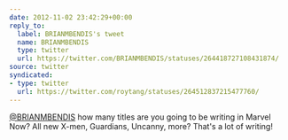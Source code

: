 ```yaml
---
date: 2012-11-02 23:42:29+00:00
reply_to:
  label: BRIANMBENDIS's tweet
  name: BRIANMBENDIS
  type: twitter
  url: https://twitter.com/BRIANMBENDIS/statuses/264418727108431874/
source: twitter
syndicated:
- type: twitter
  url: https://twitter.com/roytang/statuses/264512837215477760/
---
```


[@BRIANMBENDIS](https://twitter.com/BRIANMBENDIS/) how many titles are you going to be writing in Marvel Now? All new X-men, Guardians, Uncanny, more? That's a lot of writing!